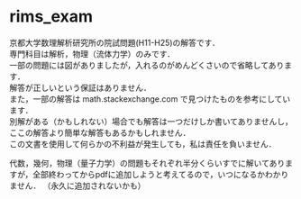 # rims_exam

京都大学数理解析研究所の院試問題(H11-H25)の解答です．  
専門科目は解析，物理（流体力学）のみです．  
一部の問題には図がありましたが，入れるのがめんどくさいので省略してあります．  
解答が正しいという保証はありません．  
また，一部の解答は math.stackexchange.com で見つけたものを参考にしています．  
別解がある（かもしれない）場合でも解答は一つだけしか書いてありませんし，
ここの解答より簡単な解答もあるかもしれません．  
この文書を使用して何らかの不利益が発生しても，私は責任を負いません．

代数，幾何，物理（量子力学）の問題もそれぞれ半分くらいすでに解いてありますが，全部終わってからpdfに追加しようと考えてるので，いつになるかわかりません．
（永久に追加されないかも）
